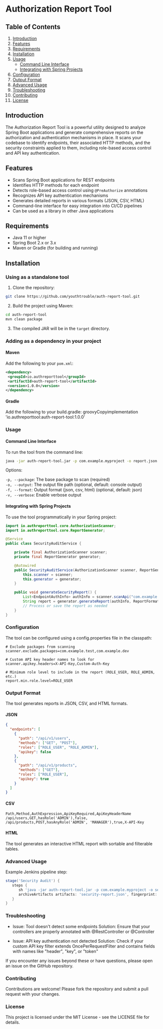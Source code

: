 # Authorization Report Tool

## Table of Contents

1. [Introduction](#introduction)
2. [Features](#features)
3. [Requirements](#requirements)
4. [Installation](#installation)
5. [Usage](#usage)
    - [Command Line Interface](#command-line-interface)
    - [Integrating with Spring Projects](#integrating-with-spring-projects)
6. [Configuration](#configuration)
7. [Output Format](#output-format)
8. [Advanced Usage](#advanced-usage)
9. [Troubleshooting](#troubleshooting)
10. [Contributing](#contributing)
11. [License](#license)

## Introduction

The Authorization Report Tool is a powerful utility designed to analyze Spring Boot applications and generate comprehensive reports on the authorization and authentication mechanisms in place. It scans your codebase to identify endpoints, their associated HTTP methods, and the security constraints applied to them, including role-based access control and API key authentication.

## Features

- Scans Spring Boot applications for REST endpoints
- Identifies HTTP methods for each endpoint
- Detects role-based access control using `@PreAuthorize` annotations
- Recognizes API key authentication mechanisms
- Generates detailed reports in various formats (JSON, CSV, HTML)
- Command-line interface for easy integration into CI/CD pipelines
- Can be used as a library in other Java applications

## Requirements

- Java 11 or higher
- Spring Boot 2.x or 3.x
- Maven or Gradle (for building and running)

## Installation

### Using as a standalone tool

1. Clone the repository:
    
```bash
git clone https://github.com/youthtrouble/auth-report-tool.git
```
2. Build the project using Maven:

```bash
cd auth-report-tool
mvn clean package
```
3. The compiled JAR will be in the `target` directory.

### Adding as a dependency in your project

#### Maven

Add the following to your `pom.xml`:

```xml
<dependency>
 <groupId>io.authreporttool</groupId>
 <artifactId>auth-report-tool</artifactId>
 <version>1.0.0</version>
</dependency>
```

#### Gradle
Add the following to your build.gradle:
groovyCopyimplementation 'io.authreporttool:auth-report-tool:1.0.0'

### Usage
#### Command Line Interface
To run the tool from the command line:

``` bash
java -jar auth-report-tool.jar -p com.example.myproject -o report.json
```

Options:

```-p, --package```: The base package to scan (required)<br />
```-o, --output```: The output file path (optional, default: console output)<br />
```-f, --format```: Output format (json, csv, html) (optional, default: json)<br />
```-v, --verbose```: Enable verbose output<br />

#### Integrating with Spring Projects
To use the tool programmatically in your Spring project:
```java
import io.authreporttool.core.AuthorizationScanner;
import io.authreporttool.core.ReportGenerator;

@Service
public class SecurityAuditService {

    private final AuthorizationScanner scanner;
    private final ReportGenerator generator;

    @Autowired
    public SecurityAuditService(AuthorizationScanner scanner, ReportGenerator generator) {
        this.scanner = scanner;
        this.generator = generator;
    }

    public void generateSecurityReport() {
        List<EndpointAuthInfo> authInfo = scanner.scanApi("com.example.myproject");
        String report = generator.generateReport(authInfo, ReportFormat.JSON);
        // Process or save the report as needed
    }
}
```

### Configuration
The tool can be configured using a config.properties file in the classpath:

```properties
# Exclude packages from scanning
scanner.exclude.packages=com.example.test,com.example.dev

# Custom API key header names to look for
scanner.apikey.headers=X-API-Key,Custom-Auth-Key

# Minimum role level to include in the report (ROLE_USER, ROLE_ADMIN, etc.)
report.min.role.level=ROLE_USER
```

### Output Format

The tool generates reports in JSON, CSV, and HTML formats.

#### JSON
```json
{
  "endpoints": [
    {
      "path": "/api/v1/users",
      "methods": ["GET", "POST"],
      "roles": ["ROLE_USER", "ROLE_ADMIN"],
      "apikey": false
    },
    {
      "path": "/api/v1/products",
      "methods": ["GET"],
      "roles": ["ROLE_USER"],
      "apikey": true
    }
  ]
}
```

#### CSV
```csv
Path,Method,AuthExpression,ApiKeyRequired,ApiKeyHeaderName
/api/users,GET,hasRole('ADMIN'),false,
/api/products,POST,hasAnyRole('ADMIN', 'MANAGER'),true,X-API-Key
```

#### HTML

The tool generates an interactive HTML report with sortable and filterable tables.

### Advanced Usage

Example Jenkins pipeline step:
```groovy
stage('Security Audit') {
   steps {
      sh 'java -jar auth-report-tool.jar -p com.example.myproject -o security-report.json'
      archiveArtifacts artifacts: 'security-report.json', fingerprint: true
   }
}
```

### Troubleshooting

- Issue: Tool doesn't detect some endpoints
Solution: Ensure that your controllers are properly annotated with @RestController or @Controller

- Issue: API key authentication not detected
Solution: Check if your custom API key filter extends OncePerRequestFilter and contains fields with names like "header", "key", or "token"

If you encounter any issues beyond these or have questions, please open an issue on the GitHub repository.

### Contributing

Contributions are welcome! Please fork the repository and submit a pull request with your changes.

### License

This project is licensed under the MIT License - see the LICENSE file for details.
```
